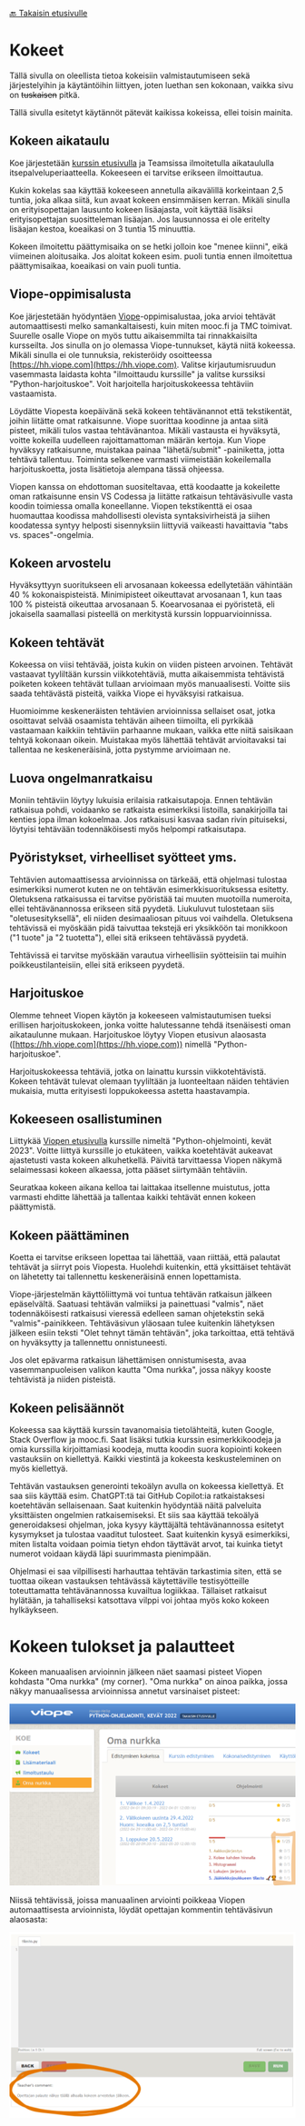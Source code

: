 [🔙 Takaisin etusivulle](./)

# Kokeet

Tällä sivulla on oleellista tietoa kokeisiin valmistautumiseen sekä järjestelyihin ja käytäntöihin liittyen, joten luethan sen kokonaan, vaikka sivu on ~~tuskaisen~~ pitkä.

Tällä sivulla esitetyt käytännöt pätevät kaikissa kokeissa, ellei toisin mainita.


## Kokeen aikataulu

Koe järjestetään [kurssin etusivulla](./) ja Teamsissa ilmoitetulla aikataululla itsepalveluperiaatteella. Kokeeseen ei tarvitse erikseen ilmoittautua.

Kukin kokelas saa käyttää kokeeseen annetulla aikavälillä korkeintaan 2,5 tuntia, joka alkaa siitä, kun avaat kokeen ensimmäisen kerran. Mikäli sinulla on erityisopettajan lausunto kokeen lisäajasta, voit käyttää lisäksi erityisopettajan suositteleman lisäajan. Jos lausunnossa ei ole eritelty lisäajan kestoa, koeaikasi on 3 tuntia 15 minuuttia.

Kokeen ilmoitettu päättymisaika on se hetki jolloin koe "menee kiinni", eikä viimeinen aloitusaika. Jos aloitat kokeen esim. puoli tuntia ennen ilmoitettua päättymisaikaa, koeaikasi on vain puoli tuntia.


## Viope-oppimisalusta

Koe järjestetään hyödyntäen [Viope](https://hh.viope.com/)-oppimisalustaa, joka arvioi tehtävät automaattisesti melko samankaltaisesti, kuin miten mooc.fi ja TMC toimivat. Suurelle osalle Viope on myös tuttu aikaisemmilta tai rinnakkaisilta kursseilta. Jos sinulla on jo olemassa Viope-tunnukset, käytä niitä kokeessa. Mikäli sinulla ei ole tunnuksia, rekisteröidy osoitteessa [https://hh.viope.com](https://hh.viope.com). Valitse kirjautumisruudun vasemmasta laidasta kohta "ilmoittaudu kurssille" ja valitse kurssiksi "Python-harjoituskoe". Voit harjoitella harjoituskokeessa tehtäviin vastaamista.

Löydätte Viopesta koepäivänä sekä kokeen tehtävänannot että tekstikentät, joihin liitätte omat ratkaisunne. Viope suorittaa koodinne ja antaa siitä pisteet, mikäli tulos vastaa tehtävänantoa. Mikäli vastausta ei hyväksytä, voitte kokeilla uudelleen rajoittamattoman määrän kertoja. Kun Viope hyväksyy ratkaisunne, muistakaa painaa "lähetä/submit" -painiketta, jotta tehtävä tallentuu. Toiminta selkenee varmasti viimeistään kokeilemalla harjoituskoetta, josta lisätietoja alempana tässä ohjeessa.

Viopen kanssa on ehdottoman suositeltavaa, että koodaatte ja kokeilette oman ratkaisunne ensin VS Codessa ja liitätte ratkaisun tehtäväsivulle vasta koodin toimiessa omalla koneellanne. Viopen tekstikenttä ei osaa huomauttaa koodissa mahdollisesti olevista syntaksivirheistä ja siihen koodatessa syntyy helposti sisennyksiin liittyviä vaikeasti havaittavia "tabs vs. spaces"-ongelmia.


## Kokeen arvostelu

Hyväksyttyyn suoritukseen eli arvosanaan kokeessa edellytetään vähintään 40 % kokonaispisteistä. Minimipisteet oikeuttavat arvosanaan 1, kun taas 100 % pisteistä oikeuttaa arvosanaan 5. Koearvosanaa ei pyöristetä, eli jokaisella saamallasi pisteellä on merkitystä kurssin loppuarvioinnissa.


## Kokeen tehtävät

Kokeessa on viisi tehtävää, joista kukin on viiden pisteen arvoinen. Tehtävät vastaavat tyyliltään kurssin viikkotehtäviä, mutta aikaisemmista tehtävistä poiketen kokeen tehtävät tullaan arvioimaan myös manuaalisesti. Voitte siis saada tehtävästä pisteitä, vaikka Viope ei hyväksyisi ratkaisua.

Huomioimme keskeneräisten tehtävien arvioinnissa sellaiset osat, jotka osoittavat selvää osaamista tehtävän aiheen tiimoilta, eli pyrkikää vastaamaan kaikkiin tehtäviin parhaanne mukaan, vaikka ette niitä saisikaan tehtyä kokonaan oikein. Muistakaa myös lähettää tehtävät arvioitavaksi tai tallentaa ne keskeneräisinä, jotta pystymme arvioimaan ne.


## Luova ongelmanratkaisu

Moniin tehtäviin löytyy lukuisia erilaisia ratkaisutapoja. Ennen tehtävän ratkaisua pohdi, voidaanko se ratkaista esimerkiksi listoilla, sanakirjoilla tai kenties jopa ilman kokoelmaa. Jos ratkaisusi kasvaa sadan rivin pituiseksi, löytyisi tehtävään todennäköisesti myös helpompi ratkaisutapa.


## Pyöristykset, virheelliset syötteet yms.

Tehtävien automaattisessa arvioinnissa on tärkeää, että ohjelmasi tulostaa esimerkiksi numerot kuten ne on tehtävän esimerkkisuorituksessa esitetty. Oletuksena ratkaisussa ei tarvitse pyöristää tai muuten muotoilla numeroita, ellei tehtävänannossa erikseen sitä pyydetä. Liukuluvut tulostetaan siis "oletusesityksellä", eli niiden desimaaliosan pituus voi vaihdella. Oletuksena tehtävissä ei myöskään pidä taivuttaa tekstejä eri yksikköön tai monikkoon ("1 tuote" ja "2 tuotetta"), ellei sitä erikseen tehtävässä pyydetä.

Tehtävissä ei tarvitse myöskään varautua virheellisiin syötteisiin tai muihin poikkeustilanteisiin, ellei sitä erikseen pyydetä.


## Harjoituskoe

Olemme tehneet Viopen käytön ja kokeeseen valmistautumisen tueksi erillisen harjoituskokeen, jonka voitte halutessanne tehdä itsenäisesti oman aikataulunne mukaan. Harjoituskoe löytyy Viopen etusivun alaosasta ([https://hh.viope.com](https://hh.viope.com)) nimellä "Python-harjoituskoe".

Harjoituskokeessa tehtäviä, jotka on lainattu kurssin viikkotehtävistä. Kokeen tehtävät tulevat olemaan tyyliltään ja luonteeltaan näiden tehtävien mukaisia, mutta erityisesti loppukokeessa astetta haastavampia.


## Kokeeseen osallistuminen

Liittykää [Viopen etusivulla](https://hh.viope.com/) kurssille nimeltä "Python-ohjelmointi, kevät 2023". Voitte liittyä kurssille jo etukäteen, vaikka koetehtävät aukeavat ajastetusti vasta kokeen alkuhetkellä. Päivitä tarvittaessa Viopen näkymä selaimessasi kokeen alkaessa, jotta pääset siirtymään tehtäviin.

Seuratkaa kokeen aikana kelloa tai laittakaa itsellenne muistutus, jotta varmasti ehditte lähettää ja tallentaa kaikki tehtävät ennen kokeen päättymistä.


## Kokeen päättäminen

Koetta ei tarvitse erikseen lopettaa tai lähettää, vaan riittää, että palautat tehtävät ja siirryt pois Viopesta. Huolehdi kuitenkin, että yksittäiset tehtävät on lähetetty tai tallennettu keskeneräisinä ennen lopettamista.

Viope-järjestelmän käyttöliittymä voi tuntua tehtävän ratkaisun jälkeen epäselvältä. Saatuasi tehtävän valmiiksi ja painettuasi "valmis", näet todennäköisesti ratkaisusi vieressä edelleen saman ohjetekstin sekä "valmis"-painikkeen. Tehtäväsivun yläosaan tulee kuitenkin lähetyksen jälkeen esiin teksti "Olet tehnyt tämän tehtävän", joka tarkoittaa, että tehtävä on hyväksytty ja tallennettu onnistuneesti.

Jos olet epävarma ratkaisun lähettämisen onnistumisesta, avaa vasemmanpuoleisen valikon kautta "Oma nurkka", jossa näkyy kooste tehtävistä ja niiden pisteistä.


## Kokeen pelisäännöt

Kokeessa saa käyttää kurssin tavanomaisia tietolähteitä, kuten Google, Stack Overflow ja mooc.fi. Saat lisäksi tutkia kurssin esimerkkikoodeja ja omia kurssilla kirjoittamiasi koodeja, mutta koodin suora kopiointi kokeen vastauksiin on kiellettyä. Kaikki viestintä ja kokeesta keskusteleminen on myös kiellettyä.

Tehtävän vastauksen generointi tekoälyn avulla on kokeessa kiellettyä. Et saa siis käyttää esim. ChatGPT:tä tai GitHub Copilot:ia ratkaistaksesi koetehtävän sellaisenaan. Saat kuitenkin hyödyntää näitä palveluita yksittäisten ongelmien ratkaisemiseksi. Et siis saa käyttää tekoälyä generoidaksesi ohjelman, joka kysyy käyttäjältä tehtävänannossa esitetyt kysymykset ja tulostaa vaaditut tulosteet. Saat kuitenkin kysyä esimerkiksi, miten listalta voidaan poimia tietyn ehdon täyttävät arvot, tai kuinka tietyt numerot voidaan käydä läpi suurimmasta pienimpään.

Ohjelmasi ei saa vilpillisesti harhauttaa tehtävän tarkastimia siten, että se tuottaa oikean vastauksen tehtävässä käytettäville testisyötteille toteuttamatta tehtävänannossa kuvailtua logiikkaa. Tällaiset ratkaisut hylätään, ja tahalliseksi katsottava vilppi voi johtaa myös koko kokeen hylkäykseen.


# Kokeen tulokset ja palautteet

Kokeen manuaalisen arvioinnin jälkeen näet saamasi pisteet Viopen kohdasta "Oma nurkka" (my corner). "Oma nurkka" on ainoa paikka, jossa näkyy manuaalisessa arvioinnissa annetut varsinaiset pisteet:

![oma nurkka](./img/oma-nurkka.png)

Niissä tehtävissä, joissa manuaalinen arviointi poikkeaa Viopen automaattisesta arvioinnista, löydät opettajan kommentin tehtäväsivun alaosasta:

![opettajan kommentti sivun alaosassa](./img/opettajan-kommentti.png)

<script src="scripts.js"></script>

<style type="text/css">
#content img {
    max-width: 400px;
}
</style>
